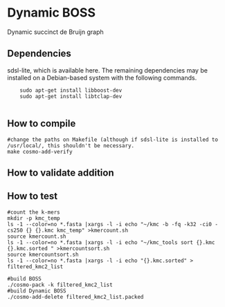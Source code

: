 # Dynamic BOSS
Dynamic succinct de Bruijn graph

## Dependencies
sdsl-lite, which is available here.
The remaining dependencies may be installed on a Debian-based system with the following commands.
```
	sudo apt-get install libboost-dev
	sudo apt-get install libtclap-dev
	
```

## How to compile
```
#change the paths on Makefile (although if sdsl-lite is installed to /usr/local/, this shouldn't be necessary.
make cosmo-add-verify
```
## How to validate addition

## How to test
```
#count the k-mers
mkdir -p kmc_temp
ls -1 --color=no *.fasta |xargs -l -i echo "~/kmc -b -fq -k32 -ci0 -cs250 {} {}.kmc kmc_temp" >kmercount.sh
source kmercount.sh
ls -1 --color=no *.fasta |xargs -l -i echo "~/kmc_tools sort {}.kmc {}.kmc.sorted " >kmercountsort.sh
source kmercountsort.sh
ls -1 --color=no *.fasta |xargs -l -i echo "{}.kmc.sorted" > filtered_kmc2_list

#build BOSS
./cosmo-pack -k filtered_kmc2_list
#build Dynamic BOSS
./cosmo-add-delete filtered_kmc2_list.packed
```
